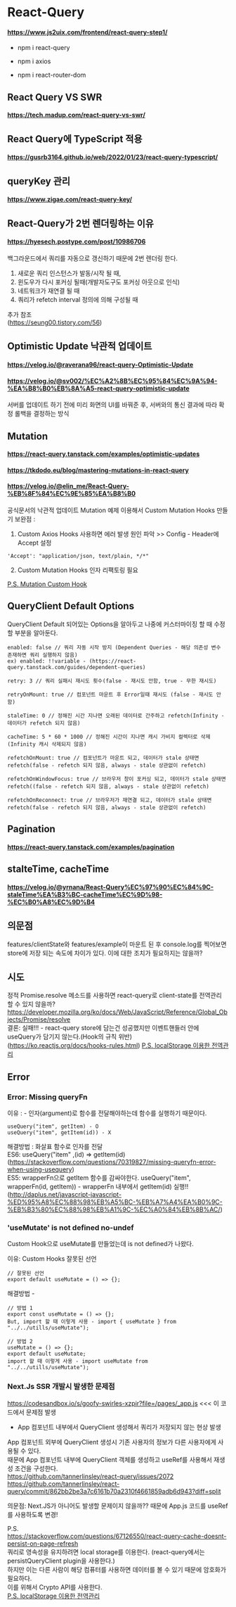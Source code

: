 # React-Query
#### https://www.js2uix.com/frontend/react-query-step1/
- npm i react-query

- npm i axios

- npm i react-router-dom

## React Query VS SWR
#### https://tech.madup.com/react-query-vs-swr/

## React Query에 TypeScript 적용
#### https://gusrb3164.github.io/web/2022/01/23/react-query-typescript/

## queryKey 관리
#### https://www.zigae.com/react-query-key/

## React-Query가 2번 렌더링하는 이유
#### https://hyesech.postype.com/post/10986706

백그라운드에서 쿼리를 자동으로 갱신하기 때문에 2번 렌더링 한다.
1. 새로운 쿼리 인스턴스가 발동/시작 될 때,
2. 윈도우가 다시 포커싱 될때(개발자도구도 포커싱 아웃으로 인식)
3. 네트워크가 재연결 될 때
4. 쿼리가 refetch interval 정의에 의해 구성될 때

추가 참조   
(https://seung00.tistory.com/56)

## Optimistic Update 낙관적 업데이트
#### https://velog.io/@raverana96/react-query-Optimistic-Update
#### https://velog.io/@sv002/%EC%A2%8B%EC%95%84%EC%9A%94-%EA%B8%B0%EB%8A%A5-react-query-optimistic-update
서버를 업데이트 하기 전에 미리 화면의 UI를 바꿔준 후, 서버와의 통신 결과에 따라 확정 롤백을 결정하는 방식

## Mutation
#### https://react-query.tanstack.com/examples/optimistic-updates
#### https://tkdodo.eu/blog/mastering-mutations-in-react-query
#### https://velog.io/@elin_me/React-Query-%EB%8F%84%EC%9E%85%EA%B8%B0

공식문서의 낙관적 업데이트 Mutation 예제 이용해서 Custom Mutation Hooks 만들기
보완점 :
1. Custom Axios Hooks 사용하면 에러 발생 원인 파악 >> Config - Header에 Accept 설정
```
'Accept': "application/json, text/plain, */*"
```
2. Custom Mutation Hooks 인자 리팩토링 필요

 [P.S. Mutation Custom Hook](https://velog.io/@kimhyo_0218/React-Query-%EB%A6%AC%EC%95%A1%ED%8A%B8-%EC%BF%BC%EB%A6%AC-useMutation-%EC%8B%A4%EC%9A%A9-%ED%8E%B8custom-hook-%EC%9C%BC%EB%A1%9C-%EC%82%AC%EC%9A%A9%ED%95%B4%EB%B3%B4%EC%9E%90#%EA%B8%B0%EB%B3%B8-%ED%98%95%ED%83%9C%EC%9D%98-%EC%BB%A4%EC%8A%A4%ED%85%80-%ED%9B%852)

## QueryClient Default Options
QueryClient Default 되어있는 Options을 알아두고 나중에 커스터마이징 할 때 수정할 부분을 알아둔다.
```
enabled: false // 쿼리 자동 시작 방지 (Dependent Queries - 해당 의존성 변수 존재하면 쿼리 실행하지 않음)
ex) enabled: !!variable - (https://react-query.tanstack.com/guides/dependent-queries)

retry: 3 // 쿼리 실패시 재시도 횟수(false - 재시도 안함, true - 무한 재시도)

retryOnMount: true // 컴포넌트 마운트 후 Error일때 재시도 (false - 재시도 안함)

staleTime: 0 // 정해진 시간 지나면 오래된 데이터로 간주하고 refetch(Infinity - 데이터가 refetch 되지 않음)

cacheTime: 5 * 60 * 1000 // 정해진 시간이 지나면 캐시 가비지 컬렉터로 삭제(Infinity 캐시 삭제되지 않음)

refetchOnMount: true // 컴포넌트가 마운트 되고, 데이터가 stale 상태면 refetch(false - refetch 되지 않음, always - stale 상관없이 refetch)

refetchOnWindowFocus: true // 브라우저 창이 포커싱 되고, 데이터가 stale 상태면 refetch((false - refetch 되지 않음, always - stale 상관없이 refetch)

refetchOnReconnect: true // 브라우저가 재연결 되고, 데이터가 stale 상태면 refetch(false - refetch 되지 않음, always - stale 상관없이 refetch)
```

## Pagination
#### https://react-query.tanstack.com/examples/pagination

## stalteTime, cacheTime
#### https://velog.io/@yrnana/React-Query%EC%97%90%EC%84%9C-staleTime%EA%B3%BC-cacheTime%EC%9D%98-%EC%B0%A8%EC%9D%B4

## 의문점
features/clientState와 features/example이 마운트 된 후 console.log를 찍어보면 store에 저장 되는 속도에 차이가 있다.
이에 대한 조치가 필요하지는 않을까?

## 시도
정적 Promise.resolve 메소드를 사용하면 react-query로 client-state를 전역관리 할 수 있지 않을까?   
https://developer.mozilla.org/ko/docs/Web/JavaScript/Reference/Global_Objects/Promise/resolve   
결론: 실패!!! - react-query store에 담는건 성공했지만 이벤트핸들러 안에 useQuery가 담기지 않는다.(Hook의 규칙 위반)   
(https://ko.reactjs.org/docs/hooks-rules.html)
[P.S. localStorage 이용한 전역관리](https://daily-dev-tips.com/posts/react-query-as-a-persistent-state-manager/)

## Error
### Error: Missing queryFn   
이유 : - 인자(argument)로 함수를 전달해야하는데 함수를 실행하기 때문이다.
```
useQuery("item", getItem) - O   
useQuery("item", getItem(id)) - X
```

해결방법 : 화살표 함수로 인자를 전달   
ES6: useQuery("item" ,(id) => getItem(id)   
(https://stackoverflow.com/questions/70319827/missing-queryfn-error-when-using-usequery)   
ES5: wrapperFn으로 getItem 함수를 감싸야한다. useQuery("item", wrapperFn(id, getItem)) - wrapperFn 내부에서 getItem(id) 실행!!   
(http://daplus.net/javascript-javascript-%ED%95%A8%EC%88%98%EB%A5%BC-%EB%A7%A4%EA%B0%9C-%EB%B3%80%EC%88%98%EB%A1%9C-%EC%A0%84%EB%8B%AC/)

### 'useMutate' is not defined  no-undef
Custom Hook으로 useMutate를 만들었는데 is not defined가 나왔다.

이유: Custom Hooks 잘못된 선언
```
// 잘못된 선언
export default useMutate = () => {};
```

해결방법 - 
```
// 방법 1
export const useMutate = () => {};
But, import 할 때 이렇게 사용 - import { useMutate } from "../../utills/useMutate");

// 방법 2
useMutate = () => {};
export default useMutate;
import 할 때 이렇게 사용 - import useMutate from "../../utills/useMutate");
```

### Next.Js SSR 개발시 발생한 문제점
https://codesandbox.io/s/goofy-swirles-xzpir?file=/pages/_app.js <<< 이 코드에서 문제점 발생   
- App 컴포넌트 내부에서 QueryClient 생성해서 쿼리가 저장되지 않는 현상 발생

App 컴포넌트 외부에 QueryClient 생성시 기존 사용자의 정보가 다른 사용자에게 사용될 수 있다.   
때문에 App 컴포넌트 내부에 QueryClient 객체를 생성하고 useRef를 사용해서 재생성 조건을 구성한다.   
https://github.com/tannerlinsley/react-query/issues/2072   
https://github.com/tannerlinsley/react-query/commit/862bb2be3a7c6161b70a2310f4661859adb6d943?diff=split

의문점: Next.JS가 아니어도 발생할 문제이지 않을까?? 때문에 App.js 코드를 useRef를 사용하도록 변경!

P.S.   
https://stackoverflow.com/questions/67126550/react-query-cache-doesnt-persist-on-page-refresh   
쿼리로 영속성을 유지하려면 local storage를 이용한다. (react-query에서는 persistQueryClient plugin을 사용한다.)   
하지만 이는 다른 사람이 해당 컴퓨터를 사용하면 데이터를 볼 수 있기 때문에 암호화가 필요하다.   
이를 위해서 Crypto API를 사용한다.   
[P.S. localStorage 이용한 전역관리](https://daily-dev-tips.com/posts/react-query-as-a-persistent-state-manager/)
